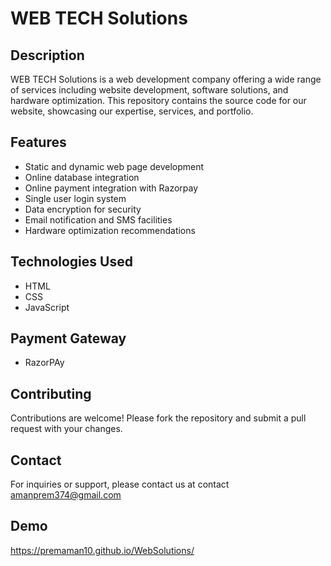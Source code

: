 # WEB TECH Solutions

## Description

WEB TECH Solutions is a web development company offering a wide range of services including website development, software solutions, and hardware optimization. This repository contains the source code for our website, showcasing our expertise, services, and portfolio.

## Features

- Static and dynamic web page development
- Online database integration
- Online payment integration with Razorpay
- Single user login system
- Data encryption for security
- Email notification and SMS facilities
- Hardware optimization recommendations

## Technologies Used
- HTML
- CSS
- JavaScript
## Payment Gateway
- RazorPAy

## Contributing

Contributions are welcome! Please fork the repository and submit a pull request with your changes.

## Contact

For inquiries or support, please contact us at contact amanprem374@gmail.com

## Demo
https://premaman10.github.io/WebSolutions/

